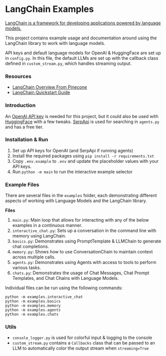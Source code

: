 # LangChain Examples

[LangChain is a framework for developing applications powered by language models.](https://python.langchain.com/en/latest/index.html) 

This project contains example usage and documentation around using the LangChain library to work with language models.

API keys and default language models for OpenAI & HuggingFace are set up in `config.py`. In this file, the default LLMs are set up with the callback class defined in `custom_stream.py`, which handles streaming output.

### Resources
- [LangChain Overview From Pinecone](https://www.pinecone.io/learn/langchain-intro/)
- [LangChain Quickstart Guide](https://python.langchain.com/en/latest/getting_started/getting_started.html)

### Introduction

An [OpenAI API key](https://platform.openai.com/account/api-keys) is needed for this project, but it could also be used with [HuggingFace](https://huggingface.co/settings/tokens) with a few tweaks. [SerpApi](https://serpapi.com/) is used for searching in `agents.py` and has a free tier.

### Installation & Run
1. Set up API keys for OpenAI (and SerpApi if running agents)
2. Install the required packages using
`pip install -r requirements.txt`
3. Copy `.env.example` to `.env` and update the placeholder values with your API keys.
4. Run `python -m main` to run the interactive example selector

### Example Files
There are several files in the `examples` folder, each demonstrating different aspects of working with Language Models and the LangChain library. 

**Files**
1. `main.py`: Main loop that allows for interacting with any of the below examples in a continuous manner.
2. `interactive_chat.py`: Sets up a conversation in the command line with memory using LangChain.
3. `basics.py`: Demonstrates using PromptTemplate & LLMChain to generate chat completions.
4. `memory.py`: Shows how to use ConversationChain to maintain context across multiple calls.
5. `agents.py`: Demonstrates using Agents with access to tools to perform various tasks.
6. `chats.py`: Demonstrates the usage of Chat Messages, Chat Prompt Templates, and Chat Chains with Language Models.

Individual files can be run using the following commands:
```
python -m examples.interactive_chat
python -m examples.basics
python -m examples.memory
python -m examples.agents
python -m examples.chats
```

### Utils
- `console_logger.py` is used for colorful input & logging to the console
- `custom_stream.py` contains a `Callbacks` class that can be passed to an LLM to automatically color the output stream when `streaming=True` 